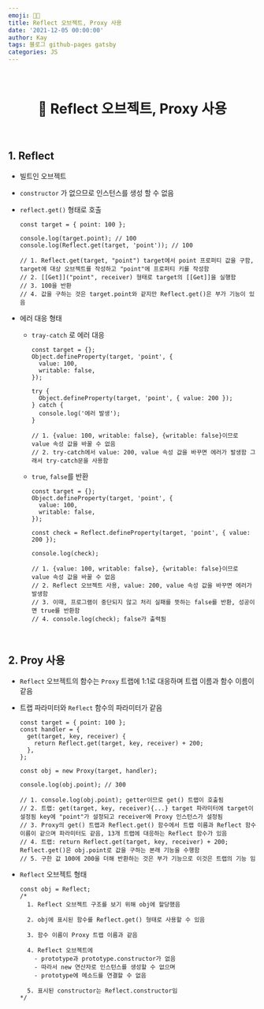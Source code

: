 ```yaml
---
emoji: 👨‍💻
title: Reflect 오브젝트, Proxy 사용
date: '2021-12-05 00:00:00'
author: Kay
tags: 블로그 github-pages gatsby
categories: JS
---
```


<br>

<h1 align="center">
  👋 Reflect 오브젝트, Proxy 사용
</h1>

<br>

## 1. Reflect

- 빌트인 오브젝트
- `constructor` 가 없으므로 인스턴스를 생성 할 수 없음
- `reflect.get()` 형태로 호출

  ```tsx
  const target = { point: 100 };

  console.log(target.point); // 100
  console.log(Reflect.get(target, 'point')); // 100

  // 1. Reflect.get(target, "point") target에서 point 프로퍼티 값을 구함, target에 대상 오브젝트를 작성하고 "point"에 프로퍼티 키를 작성함
  // 2. [[Get]]("point", receiver) 형태로 target의 [[Get]]을 실행함
  // 3. 100을 반환
  // 4. 값을 구하는 것은 target.point와 같지만 Reflect.get()은 부가 기능이 있음
  ```

- 에러 대응 형태

  - `tray-catch` 로 에러 대응

    ```tsx
    const target = {};
    Object.defineProperty(target, 'point', {
      value: 100,
      writable: false,
    });

    try {
      Object.defineProperty(target, 'point', { value: 200 });
    } catch {
      console.log('에러 발생');
    }

    // 1. {value: 100, writable: false}, {writable: false}이므로 value 속성 값을 바꿀 수 없음
    // 2. try-catch에서 value: 200, value 속성 값을 바꾸면 에러가 발생함 그래서 try-catch문을 사용함
    ```

  - `true`, `false`를 반환

    ```tsx
    const target = {};
    Object.defineProperty(target, 'point', {
      value: 100,
      writable: false,
    });

    const check = Reflect.defineProperty(target, 'point', { value: 200 });

    console.log(check);

    // 1. {value: 100, writable: false}, {writable: false}이므로 value 속성 값을 바꿀 수 없음
    // 2. Reflect 오브젝트 사용, value: 200, value 속성 값을 바꾸면 에러가 발생함
    // 3. 이때, 프로그램이 중단되지 않고 처리 실패를 뜻하는 false를 반환, 성공이면 true를 반환함
    // 4. console.log(check); false가 출력됨
    ```

<br>

## 2. Proy 사용

- `Reflect` 오브젝트의 함수는 `Proxy` 트랩에 1:1로 대응하며 트랩 이름과 함수 이름이 같음
- 트랩 파라미터와 `Reflect` 함수의 파라미터가 같음

  ```tsx
  const target = { point: 100 };
  const handler = {
    get(target, key, receiver) {
      return Reflect.get(target, key, receiver) + 200;
    },
  };

  const obj = new Proxy(target, handler);

  console.log(obj.point); // 300

  // 1. console.log(obj.point); getter이므로 get() 트랩이 호출됨
  // 2. 트랩: get(target, key, receiver){...} target 파라미터에 target이 설정됨 key에 "point"가 설정되고 receiver에 Proxy 인스턴스가 설정됨
  // 3. Proxy의 get() 트랩과 Reflect.get() 함수에서 트랩 이름과 Reflect 함수 이름이 같으며 파라미터도 같음, 13개 트랩에 대응하는 Reflect 함수가 있음
  // 4. 트랩: return Reflect.get(target, key, receiver) + 200; Reflect.get()은 obj.point로 값을 구하는 본래 기능을 수행함
  // 5. 구한 값 100에 200을 더해 반환하는 것은 부가 기능으로 이것은 트랩의 기능 임
  ```

- `Reflect` 오브젝트 형태

  ```tsx
  const obj = Reflect;
  /*
    1. Reflect 오브젝트 구조를 보기 위해 obj에 할당했음
    
    2. obj에 표시된 함수를 Reflect.get() 형태로 사용할 수 있음
  
    3. 함수 이름이 Proxy 트랩 이름과 같음
  
    4. Reflect 오브젝트에
      - prototype과 prototype.constructor가 없음
      - 따라서 new 연산자로 인스턴스를 생성할 수 없으며
      - prototype에 메소드를 연결할 수 없음
  
    5. 표시된 constructor는 Reflect.constructor임
  */
  ```

```toc

```
